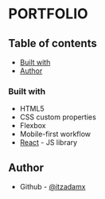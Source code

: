 # PORTFOLIO

## Table of contents
 - [Built with](#built-with)
 - [Author](#author)

### Built with
- HTML5 
- CSS custom properties
- Flexbox
- Mobile-first workflow
- [React](https://reactjs.org/) - JS library


## Author

- Github - [@itzadamx](https://github.com/itzadamx)
